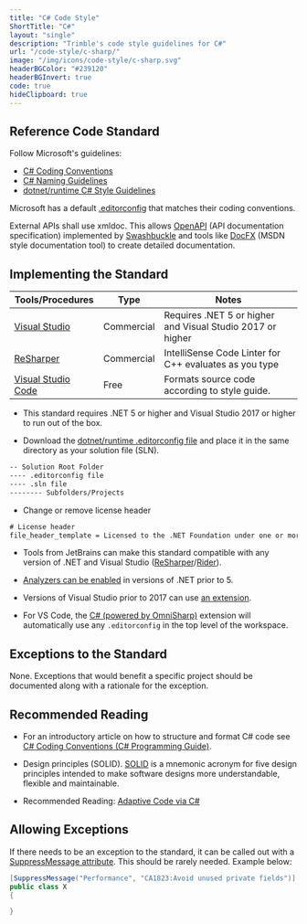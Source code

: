 ```yaml
---
title: "C# Code Style"
ShortTitle: "C#"
layout: "single"
description: "Trimble's code style guidelines for C#"
url: "/code-style/c-sharp/"
image: "/img/icons/code-style/c-sharp.svg"
headerBGColor: "#239120"
headerBGInvert: true
code: true
hideClipboard: true
---
```


## Reference Code Standard

Follow Microsoft's guidelines:

- [C# Coding Conventions](https://docs.microsoft.com/en-us/dotnet/csharp/fundamentals/coding-style/coding-conventions)
- [C# Naming Guidelines](https://docs.microsoft.com/en-us/dotnet/standard/design-guidelines/naming-guidelines)
- [dotnet/runtime C# Style Guidelines](https://github.com/dotnet/runtime/blob/main/docs/coding-guidelines/coding-style.md#c-coding-style)

Microsoft has a default [.editorconfig](https://github.com/dotnet/runtime/blob/main/.editorconfig) that matches their coding conventions.

External APIs shall use xmldoc. This allows [OpenAPI](https://spec.openapis.org/oas/latest.html) (API documentation specification) implemented by [Swashbuckle](https://learn.microsoft.com/en-us/aspnet/core/tutorials/getting-started-with-swashbuckle?view=aspnetcore-7.0&tabs=visual-studio) and tools like [DocFX](https://dotnet.github.io/docfx/) (MSDN style documentation tool) to create detailed documentation.

## Implementing the Standard

| Tools/Procedures                                              | Type       | Notes                                                      |
| ------------------------------------------------------------- | ---------- | ---------------------------------------------------------- |
| [Visual Studio](https://visualstudio.microsoft.com/downloads) | Commercial | Requires .NET 5 or higher and Visual Studio 2017 or higher |
| [ReSharper](https://www.jetbrains.com/resharper/)             | Commercial | IntelliSense Code Linter for C++ evaluates as you type     |
| [Visual Studio Code](https://code.visualstudio.com/Download)  | Free       | Formats source code according to style guide.              |


- This standard requires .NET 5 or higher and Visual Studio 2017 or higher to run out of the box.

- Download the [dotnet/runtime .editorconfig file](https://github.com/dotnet/runtime/blob/main/.editorconfig) and place it in the same directory as your solution file (SLN).

```txt
-- Solution Root Folder
---- .editorconfig file
---- .sln file
-------- Subfolders/Projects
```

- Change or remove license header

```txt
# License header
file_header_template = Licensed to the .NET Foundation under one or more agreements.\nThe .NET Foundation licenses this file to you under the MIT license.
```

- Tools from JetBrains can make this standard compatible with any version of .NET and Visual Studio ([ReSharper](https://www.jetbrains.com/help/resharper/Using_EditorConfig.html)/[Rider](https://www.jetbrains.com/help/rider/Using_EditorConfig.html)).

- [Analyzers can be enabled](https://docs.microsoft.com/en-us/dotnet/core/project-sdk/msbuild-props#enablenetanalyzers) in versions of .NET prior to 5.

- Versions of Visual Studio prior to 2017 can use [an extension](https://marketplace.visualstudio.com/items?itemName=EditorConfigTeam.EditorConfig).

- For VS Code, the [C# (powered by OmniSharp)](https://marketplace.visualstudio.com/items?itemName=ms-dotnettools.csharp) extension will automatically use any `.editorconfig` in the top level of the workspace.

## Exceptions to the Standard

None. Exceptions that would benefit a specific project should be documented along with a rationale for the exception.

## Recommended Reading

- For an introductory article on how to structure and format C# code see [C# Coding Conventions (C# Programming Guide)](https://docs.microsoft.com/dotnet/csharp/programming-guide/inside-a-program/coding-conventions).

- Design principles (SOLID). [SOLID](https://en.wikipedia.org/wiki/SOLID) is a mnemonic acronym for five design principles intended to make software designs more understandable, flexible and maintainable.

- Recommended Reading: [Adaptive Code via C#](https://www.amazon.com/Adaptive-Code-Developer-Best-Practices-dp-0136891446/dp/0136891446)

## Allowing Exceptions

If there needs to be an exception to the standard, it can be called out with a [SuppressMessage attribute](https://docs.microsoft.com/en-us/visualstudio/code-quality/in-source-suppression-overview?view=vs-2019#suppressmessage-attribute). This should be rarely needed. Example below:

```c#
[SuppressMessage("Performance", "CA1823:Avoid unused private fields")]
public class X
{

}
```

